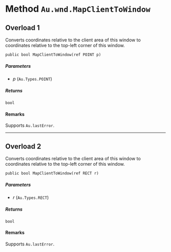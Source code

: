 # Method `Au.wnd.MapClientToWindow`

## Overload 1

Converts coordinates relative to the client area of this window to coordinates relative to the top-left corner of this window.

```
public bool MapClientToWindow(ref POINT p)
```

##### Parameters

- *p*  (`Au.Types.POINT`)

##### Returns

`bool`

#### Remarks

Supports `Au.lastError`.

* * *

## Overload 2

Converts coordinates relative to the client area of this window to coordinates relative to the top-left corner of this window.

```
public bool MapClientToWindow(ref RECT r)
```

##### Parameters

- *r*  (`Au.Types.RECT`)

##### Returns

`bool`

#### Remarks

Supports `Au.lastError`.